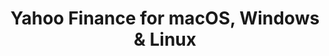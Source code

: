 ---
name: Yahoo Finance
url: 'https://finance.yahoo.com'
category: Finance
title: 'Yahoo Finance for macOS, Windows & Linux'
key: yahoo-finance

---